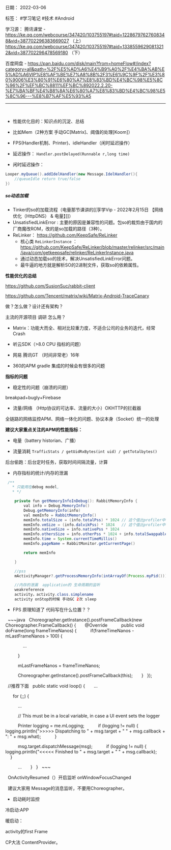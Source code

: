 日期： 2022-03-06

标签： #学习笔记 #技术  #Android 

学习源： 
腾讯课堂 - 
https://ke.qq.com/webcourse/347420/103755197#taid=12286797627608348&vid=387702296383669027 （上）
https://ke.qq.com/webcourse/347420/103755197#taid=13385596290813212&vid=387702296478569180 （下）

百度网盘 - https://pan.baidu.com/disk/main?from=homeFlow#/index?category=all&path=%2F%E5%AD%A6%E4%B9%A0%2F%E4%BA%AB%E5%AD%A6VIP%E8%AF%BE%E7%A8%8B%2F3%E6%9C%9F%2F%E3%80%9006%E3%80%91%E6%80%A7%E8%83%BD%E4%BC%98%E5%8C%96%2F%EF%BC%8811%EF%BC%892022.2.20-%E7%BA%BF%E4%B8%8A%E6%80%A7%E8%83%BD%E4%BC%98%E5%8C%96---%E8%B7%AF%E5%93%A5


---
<br>


- 性能优化目的：知识点的沉淀、总结
- 比如Mem（2种方案 手动GC[Matrix]、阈值的处理[Koom]）
- FPS(Handler机制、Printer)、idleHandler（闲时延迟操作）

- 延迟操作：
`Handler.postDelayed(Runnable r,long time)`
- 闲时延迟操作：
```java
Looper.myQueue().addIdelHandler(new Message.IdelHandler(){
	//queueIdle return true/false
})
```

##### so动态加载
- Tinker的so的加载流程（电量那节课讲的[[享学Vip - 2022年2月15日 【网络优化（HttpDNS） & 电量】]]）
- UnsatisfiedLinkError : 主要的原因是兼容性的问题。包so的裁剪由于国内的厂商魔改ROM，改的是so加载的路径（3种）。
- ReLinker： https://github.com/KeepSafe/ReLinker 
	- 核心类 `ReLinkerInstance` ： https://github.com/KeepSafe/ReLinker/blob/master/relinker/src/main/java/com/getkeepsafe/relinker/ReLinkerInstance.java
	- 通过动态加载so的技术，解决UnsatisfiedLinkError问题。
	- 最牛逼的地方就是解析SO的2进制文件，获取so的依赖属性。

**性能优化的总结**

https://github.com/SusionSuc/rabbit-client

https://github.com/Tencent/matrix/wiki/Matrix-Android-TraceCanary

做？怎么做？设计还有架构？

主流的开源项目 调研 怎么用？

- Matrix：功能大而全、相对比较重力度，不适合公司的业务的迭代，经常Crash

- 听云SDK（>8.0 CPU 指标的问题）

- 网易 腾讯GT （时间非常老）16年

- 360的APM gradle 集成的时候会有很多的问题

**指标的问题**

- 稳定性的问题（崩溃的问题）

breakpad+bugly+Firebase

- 流量/网络 （Http协议的可达率、流量的大小）OKHTTP的拦截器

全链路的网络监控APM、网络一体化的问题、协议本身（Socket）统一的处理

**建议大家重点关注的APM的性能指标：**

- 电量（battery historian、广播）

- 流量消耗
`TrafficStats / getUidRxBytes(int uid) / getTotalbytes()`

后台偷跑：后台定时任务，获取时间间隔流量，计算

- 内存指标的统计/内存的泄漏

```java
 /**
   * 只能用在debug model,
   * */

    private fun getMemoryInfoInDebug(): RabbitMemoryInfo {
        val info = Debug.MemoryInfo()
        Debug.getMemoryInfo(info)
        val memInfo = RabbitMemoryInfo()
        memInfo.totalSize = (info.totalPss) * 1024 // 这个值比profiler中的total大一些
        memInfo.vmSize = (info.dalvikPss) * 1024   // 这个值比profiler中的 java 内存值小一些, Doesn't include other Dalvik overhead
        memInfo.nativeSize = info.nativePss * 1024
        memInfo.othersSize = info.otherPss * 1024 + info.totalSwappablePss * 1024
        memInfo.time = System.currentTimeMillis()
        memInfo.pageName = RabbitMonitor.getCurrentPage()

        return memInfo

    }

    //pss
    mActivityManager?.getProcessMemoryInfo(intArrayOf(Process.myPid())) ?: return 0

    //内存的泄漏  application的 生命周期的监听
    weakreference
    activity，activity.class.simplename
    activity onStop的时候 手动GC 2次 sleep
```

- FPS 原理知道了 代码写在什么位置？？

  ~~~java
  Choreographer.getInstance().postFrameCallback(new Choreographer.FrameCallback() {
      @Override    
      public void doFrame(long frameTimeNanos) {
          if(frameTimeNanos - mLastFrameNanos > 100) {

              ...

          }

          mLastFrameNanos = frameTimeNanos;

          Choreographer.getInstance().postFrameCallback(this);
      }
  });

  //推荐下面
  public static void loop() {
      ...

      for (;;) {

          ...

          // This must be in a local variable, in case a UI event sets the logger

          Printer logging = me.mLogging;
          if (logging != null) {
              logging.println(">>>>> Dispatching to " + msg.target + " " + msg.callback + ": " + msg.what);
          }

          msg.target.dispatchMessage(msg);
          if (logging != null) {
              logging.println("<<<<< Finished to " + msg.target + " " + msg.callback);
          }

          ...
      }
  }
  ~~~

  OnActivityResumed（）开启监听 onWindowFocusChanged

  建议大家用 Message的消息监听，不要用Choreographer。

- 启动耗时监控

冷启动:APP

暖启动：

activity的first Frame

CP大法 ContentProvider。